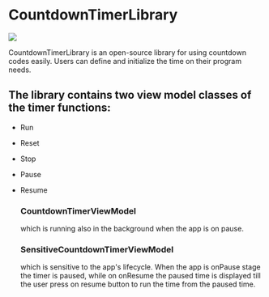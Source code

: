 # CountdownTimerLibrary
[![](https://jitpack.io/v/Rivkoch/CountdownTimerLibrary.svg)](https://jitpack.io/#Rivkoch/CountdownTimerLibrary)

CountdownTimerLibrary is an open-source library for using countdown codes easily. Users can define and initialize the time on their program needs.

## The library contains two view model classes of the timer functions:
* Run
* Reset
* Stop
* Pause
* Resume
  
  ### CountdownTimerViewModel 
  which is running also in the background when the app is on pause.
  ### SensitiveCountdownTimerViewModel 
  which is sensitive to the app's lifecycle. When the app is onPause stage the timer is paused, 
  while on onResume the paused time is displayed till the user press on resume button to run the time from the paused time.


